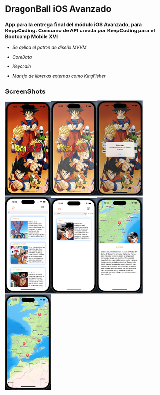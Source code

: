# DragonBall iOS Avanzado

### App para la entrega final del módulo iOS Avanzado, para KeppCoding. Consumo de API creada por KeepCoding para el Bootcamp Mobile XVI


- *Se aplica el patron de diseño MVVM*

- *CoreData*
  
- *Keychain*
  
- *Manejo de librerias externas como KingFisher*


## ScreenShots

<img src="https://github.com/marcomadv/GithubImages/blob/main/dg1.png" width="150" /><img src="https://github.com/marcomadv/GithubImages/blob/main/dg2.png" width="150" /><img  src="https://github.com/marcomadv/GithubImages/blob/main/dg3.png" width="150" /><img src="https://github.com/marcomadv/GithubImages/blob/main/dg4.png" width="150" /><img src="https://github.com/marcomadv/GithubImages/blob/main/dg5.png" width="150" /><img src="https://github.com/marcomadv/GithubImages/blob/main/dg6.png" width="150" /><img src="https://github.com/marcomadv/GithubImages/blob/main/dg7.png" width="150" />
